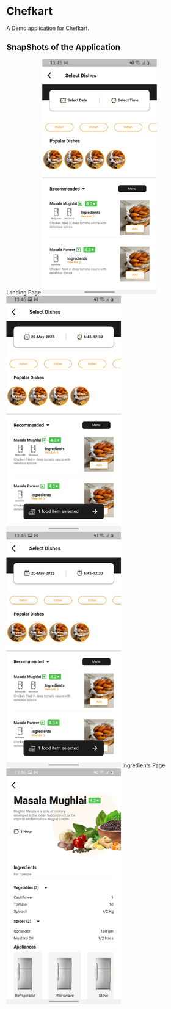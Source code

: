 # Chefkart

A Demo application for Chefkart.

## SnapShots of the Application
Landing Page
<img src=assets/snapshots/chefkart1.jpg width=300>  <img src=assets/snapshots/chefkart2.jpg width=300> <img src=assets/snapshots/chefkart2.jpg width=300> 
Ingredients Page
<img src=assets/snapshots/chefkart4.jpg width=300>
